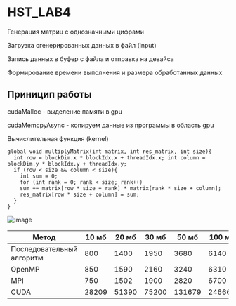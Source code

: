 # HST_LAB4
Генeрация матриц с однозначными цифрами  

Загрузка сгенерированных данных в файл (input)  

Запись данных в буфер с файла и отправка на девайса  

Формирование времени выполнения и размера обработанных данных  

Приницип работы
---------------
cudaMalloc - выделение памяти в gpu  

cudaMemcpyAsync - копируем данные из программы в область gpu  

Вычислительная функция (kernel) 
```
global void multiplyMatrix(int matrix, int res_matrix, int size){ 
  int row = blockDim.x * blockIdx.x + threadIdx.x; int column = blockDim.y * blockIdx.y + threadIdx.y; 
  if (row < size && column < size){ 
    int sum = 0; 
    for (int rank = 0; rank < size; rank++) 
    sum += matrix[row * size + rank] * matrix[rank * size + column]; 
    res_matrix[row * size + column] = sum; 
  } 
}
```
![image](https://user-images.githubusercontent.com/90069453/208177110-d48f5b64-63f5-4177-b9a5-4f6a5ab06b5b.png)


| Метод                     | 10 мб | 20 мб | 30 мб | 50 мб  | 100 мб |
|---------------------------|-------|-------|-------|--------|--------|
| Последовательный алгоритм | 800   | 1400  | 1950  | 3680   | 6140   |
| OpenMP                    | 850   | 1590  | 2160  | 3240   | 6310   |
| MPI                       | 750   | 1502  | 1900  | 2820   | 6700   |
| CUDA                      | 28209 | 51390 | 75200 | 131679 | 246669 |
